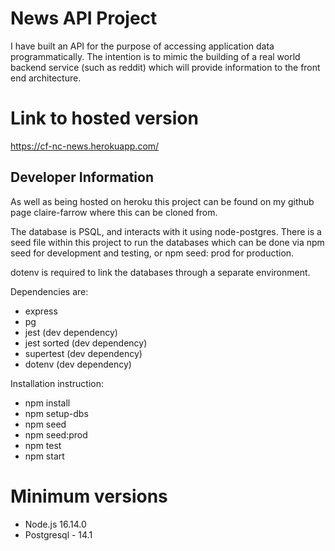 # News API Project

I have built an API for the purpose of accessing application data programmatically. The intention is to mimic the building of a real world backend service (such as reddit) which will provide information to the front end architecture.


# Link to hosted version

https://cf-nc-news.herokuapp.com/

## Developer Information

As well as being hosted on heroku this project can be found on my github page claire-farrow where this can be cloned from.

The database is PSQL, and interacts with it using node-postgres. There is a seed file within this project to run the databases which can be done via npm seed for development and testing, or npm seed: prod for production.

dotenv is required to link the databases through a separate environment.

Dependencies are:
- express
- pg
- jest (dev dependency)
- jest sorted (dev dependency)
- supertest (dev dependency)
- dotenv (dev dependency)

Installation instruction:
- npm install
- npm setup-dbs
- npm seed
- npm seed:prod
- npm test
- npm start

# Minimum versions
- Node.js 16.14.0
- Postgresql - 14.1

